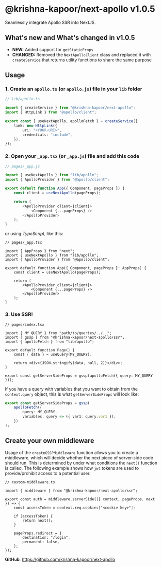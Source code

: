 # @krishna-kapoor/next-apollo v1.0.5

Seamlessly integrate Apollo SSR into NextJS.

## What's new and What's changed in v1.0.5

-   **NEW:** Added support for `getStaticProps`
-   **CHANGED:** Removed the `NextApolloClient` class and replaced it with `createService` that returns utility functions to share the same purpose

## Usage

### 1. Create an `apollo.ts` (or `apollo.js`) file in your `lib` folder

```ts
// lib/apollo.ts

import { createService } from "@krishna-kapoor/next-apollo";
import { HttpLink } from "@apollo/client";

export const { useNextApollo, apolloFetch } = createService({
    link: new HttpLink({
        uri: "<YOUR-URI>",
        credentials: "include",
    }),
});
```

### 2. Open your `_app.tsx` (or `_app.js`) file and add this code

```js
// pages/_app.js

import { useNextApollo } from "lib/apollo";
import { ApolloProvider } from "@apollo/client";

export default function App({ Component, pageProps }) {
    const client = useNextApollo(pageProps);

    return (
        <ApolloProvider client={client}>
            <Component {...pageProps} />
        </ApolloProvider>
    );
}
```

or using _TypeScript_, like this:

```tsx
// pages/_app.tsx

import { AppProps } from "next";
import { useNextApollo } from "lib/apollo";
import { ApolloProvider } from "@apollo/client";

export default function App({ Component, pageProps }: AppProps) {
    const client = useNextApollo(pageProps);

    return (
        <ApolloProvider client={client}>
            <Component {...pageProps} />
        </ApolloProvider>
    );
}
```

### 3. Use SSR!

```tsx
// pages/index.tsx

import { MY_QUERY } from "path/to/queries/../..";
import { gssp } from "@krishna-kapoor/next-apollo/ssr";
import { apolloFetch } from "lib/apollo";

export default function Page() {
    const { data } = useQuery(MY_QUERY);

    return <div>{JSON.stringify(data, null, 2)}</div>;
}

export const getServerSideProps = gssp(apolloFetch({ query: MY_QUERY }));
```

If you have a query with variables that you want to obtain from the `context.query` object, this is what `getServerSideProps` will look like:

```ts
export const getServerSideProps = gssp(
    apolloFetch({
        query: MY_QUERY,
        variables: query => ({ var1: query.var1 }),
    })
);
```

## Create your own middleware

Usage of the `createGSSPMiddleware` function allows you to create a middleware, which will decide whether the next piece of server-side code should run. This is determined by under what conditions the `next()` function is called. The following example shows how `jwt` tokens are used to provide/prohibit access to a potential user.

```tsx
// custom-middleware.ts

import { middleware } from "@krishna-kapoor/next-apollo/ssr";

export const auth = middleware.serverSide(({ context, pageProps, next }) => {
    const accessToken = context.req.cookies["<cookie key>"];

    if (accessToken) {
        return next();
    }

    pageProps.redirect = {
        destination: "/login",
        permanent: false,
    };
});
```

**GitHub**: https://github.com/krishna-kapoor/next-apollo
